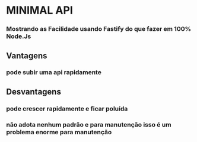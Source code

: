 # MINIMAL API

### Mostrando as Facilidade usando Fastify do que fazer  em 100% Node.Js


## Vantagens
### pode subir uma api rapidamente


## Desvantagens
### pode crescer rapidamente e ficar poluída
### não adota nenhum padrão e para manutenção isso é um problema enorme para manutenção



